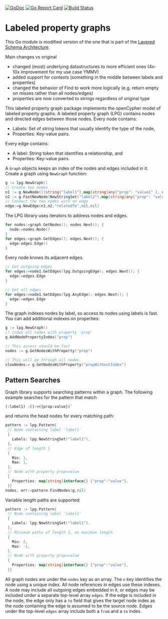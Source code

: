 [![GoDoc](https://godoc.org/github.com/Arnonrgo/lpg?status.svg)](https://godoc.org/github.com/Arnonrgo/lpg/v3)
[![Go Report Card](https://goreportcard.com/badge/github.com/Arnonrgo/lpg)](https://goreportcard.com/report/github.com/Arnonrgo/lpg/v3)
[![Build Status](https://github.com/Arnonrgo/lpg/actions/workflows/CI.yml/badge.svg?branch=v3)](https://github.com/Arnonrgo/lpg/actions/workflows/CI.yml)
# Labeled property graphs


This Go module is modified version of the one that is part of the [Layered Schema
Architecture](https://layeredschemas.org).

Main changes vs original
* changed (most) underlying datastructures to more efficient ones (4x-10x improvement for my use case YMMV)
* added support for contexts (something in the middle between labels and properties) 
* changed the behavior of Find to work more logically (e.g. return empty on misses rather than all nodes/edges)
* properties are now converted to strings regardless of original type


This labeled property graph package implements the openCypher model of
labeled property graphs. A labeled property graph (LPG) contains nodes
and directed edges between those nodes. Every node contains:

  * Labels: Set of string tokens that usually identify the type of the
    node,
  * Properties: Key-value pairs.
  
Every edge contains:
  * A label: String token that identifies a relationship, and
  * Properties: Key-value pairs.

A `Graph` objects keeps an index of the nodes and edges included in
it. Create a graph using `NewGraph` function:

```go
g := lpg.NewGraph()
// Create two nodes
n1 := g.NewNode([]string{"label1"},map[string]any{"prop": "value1" }, nil)
n2 := g.FastNewNode(NewStringSet("label2"),map[string]any{"prop": "value2" }, NewStringSet("context1"))
// Connect the two nodes with an edge
edge:=g.NewEdge(n1,n2,"relatedTo",nil,nil)
```

The LPG library uses iterators to address nodes and edges.

```go
for nodes:=graph.GetNodes(); nodes.Next(); {
  node:=nodes.Node()
}
for edges:=graph.GetEdges(); edges.Next(); {
  edge:edges.Edge()
}
```

Every node knows its adjacent edges. 

```go
// Get outgoing edges
for edges:=node1.GetEdges(lpg.OutgoingEdge); edges.Next(); {
  edge:=edges.Edge
}

// Get all edges
for edges:=node1.GetEdges(lpg.AnyEdge); edges.Next(); {
  edge:=edges.Edge
}
```

The graph indexes nodes by label, so access to nodes using labels is
fast. You can add additional indexes on properties:

```go
g := lpg.NewGraph()
// Index all nodes with property 'prop'
g.AddNodePropertyIndex("prop")

// This access should be fast
nodes := g.GetNodesWithProperty("prop")

// This will go through all nodes
slowNodes:= g.GetNodesWithProperty("propWithoutIndex")
```

## Pattern Searches

Graph library supports searching patterns within a graph. The
following example searches for the pattern that match

```
(:label1) -[]->({prop:value})`
```

and returns the head nodes for every matching path:

```go
pattern := lpg.Pattern{ 
 // Node containing label 'label1'
 {
   Labels: lpg.NewStringSet("label1"),
 },
 // Edge of length 1
 {
   Min: 1, 
   Max: 1,
 },
 // Node with property prop=value
 {
   Properties: map[string]interface{} {"prop":"value"},
 }}
nodes, err:=pattern.FindNodes(g,nil)
```

Variable length paths are supported:

```go
pattern := lpg.Pattern{ 
 // Node containing label 'label1'
 {
   Labels: lpg.NewStringSet("label1"),
 },
 // Minimum paths of length 2, no maximum length
 {
   Min: 2, 
   Max: -1,
 },
 // Node with property prop=value
 {
   Properties: map[string]interface{} {"prop":"value"},
 }}
```

All graph nodes are under the `nodes` key as an array. The `n` key
identifies the node using a unique index. All node references in edges
use these indexes. A node may include all outgoing edges embedded in
it, or edges may be included under a separate top-level array
`edges`. If the edge is included in the node, the edge only has a `to`
field that gives the target node index as the node containing the edge
is assumed to be the source node. Edges under the top-level `edges`
array include both a `from` and a `to` index.



